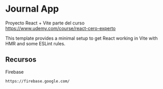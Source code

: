 # Journal App


Proyecto React + Vite parte del curso https://www.udemy.com/course/react-cero-experto 

This template provides a minimal setup to get React working in Vite with HMR and some ESLint rules.

## Recursos

Firebase
```
https://firebase.google.com/
```

